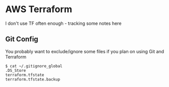 # AWS Terraform

I don't use TF often enough - tracking some notes here


## Git Config
You probably want to exclude/ignore some files if you plan on using Git and Terraform
```
$ cat ~/.gitignore_global
.DS_Store
terraform.tfstate
terraform.tfstate.backup
```
